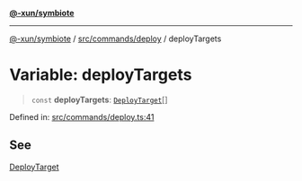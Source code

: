 [**@-xun/symbiote**](../../../../README.md)

***

[@-xun/symbiote](../../../../README.md) / [src/commands/deploy](../README.md) / deployTargets

# Variable: deployTargets

> `const` **deployTargets**: [`DeployTarget`](../enumerations/DeployTarget.md)[]

Defined in: [src/commands/deploy.ts:41](https://github.com/Xunnamius/symbiote/blob/5ae97ccbe27456f6fdcc9cdb8c1bf89ff370984a/src/commands/deploy.ts#L41)

## See

[DeployTarget](../enumerations/DeployTarget.md)
